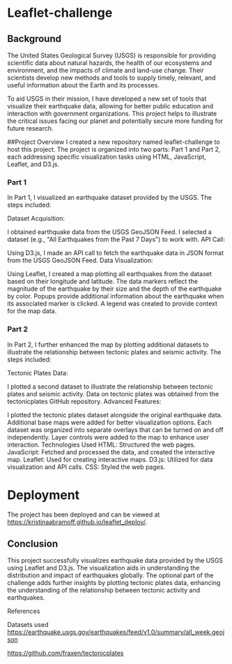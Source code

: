# Leaflet-challenge


## Background
The United States Geological Survey (USGS) is responsible for providing scientific data about natural hazards, the health of our ecosystems and environment, and the impacts of climate and land-use change. Their scientists develop new methods and tools to supply timely, relevant, and useful information about the Earth and its processes.

To aid USGS in their mission, I have developed a new set of tools that visualize their earthquake data, allowing for better public education and interaction with government organizations. This project helps to illustrate the critical issues facing our planet and potentially secure more funding for future research.

##Project Overview
I created a new repository named leaflet-challenge to host this project. The project is organized into two parts: Part 1 and Part 2, each addressing specific visualization tasks using HTML, JavaScript, Leaflet, and D3.js.

### Part 1
In Part 1, I visualized an earthquake dataset provided by the USGS. The steps included:

Dataset Acquisition:

I obtained earthquake data from the USGS GeoJSON Feed.
I selected a dataset (e.g., "All Earthquakes from the Past 7 Days") to work with.
API Call:

Using D3.js, I made an API call to fetch the earthquake data in JSON format from the USGS GeoJSON Feed.
Data Visualization:

Using Leaflet, I created a map plotting all earthquakes from the dataset based on their longitude and latitude.
The data markers reflect the magnitude of the earthquake by their size and the depth of the earthquake by color.
Popups provide additional information about the earthquake when its associated marker is clicked.
A legend was created to provide context for the map data.

### Part 2
In Part 2, I further enhanced the map by plotting additional datasets to illustrate the relationship between tectonic plates and seismic activity. The steps included:

Tectonic Plates Data:

I plotted a second dataset to illustrate the relationship between tectonic plates and seismic activity.
Data on tectonic plates was obtained from the tectonicplates GitHub repository.
Advanced Features:

I plotted the tectonic plates dataset alongside the original earthquake data.
Additional base maps were added for better visualization options.
Each dataset was organized into separate overlays that can be turned on and off independently.
Layer controls were added to the map to enhance user interaction.
Technologies Used
HTML: Structured the web pages.
JavaScript: Fetched and processed the data, and created the interactive map.
Leaflet: Used for creating interactive maps.
D3.js: Utilized for data visualization and API calls.
CSS: Styled the web pages.

# Deployment
The project has been deployed and can be viewed at https://kristinaabramoff.github.io/leaflet_deploy/.
## Conclusion
This project successfully visualizes earthquake data provided by the USGS using Leaflet and D3.js. The visualization aids in understanding the distribution and impact of earthquakes globally. The optional part of the challenge adds further insights by plotting tectonic plates data, enhancing the understanding of the relationship between tectonic activity and earthquakes.

References

Datasets used https://earthquake.usgs.gov/earthquakes/feed/v1.0/summary/all_week.geojson

https://github.com/fraxen/tectonicplates

